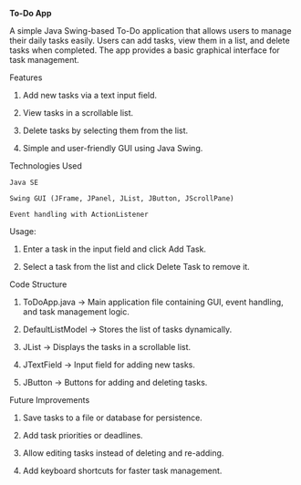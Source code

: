 **To-Do App**

A simple Java Swing-based To-Do application that allows users to manage their daily tasks easily. Users can add tasks, view them in a list, and delete tasks when completed. The app provides a basic graphical interface for task management.

Features

1. Add new tasks via a text input field.

2. View tasks in a scrollable list.

3. Delete tasks by selecting them from the list.

4. Simple and user-friendly GUI using Java Swing.

Technologies Used

    Java SE

    Swing GUI (JFrame, JPanel, JList, JButton, JScrollPane)

    Event handling with ActionListener


Usage:

1. Enter a task in the input field and click Add Task.

2. Select a task from the list and click Delete Task to remove it.

Code Structure

1. ToDoApp.java → Main application file containing GUI, event handling, and task management logic.

2. DefaultListModel → Stores the list of tasks dynamically.

3. JList → Displays the tasks in a scrollable list.

4. JTextField → Input field for adding new tasks.

5. JButton → Buttons for adding and deleting tasks.

Future Improvements

1. Save tasks to a file or database for persistence.

2. Add task priorities or deadlines.

3. Allow editing tasks instead of deleting and re-adding.

4. Add keyboard shortcuts for faster task management.

